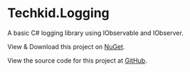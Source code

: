 # Techkid.Logging

A basic C# logging library using IObservable and IObserver.

View & Download this project on [NuGet](https://www.nuget.org/packages/Techkid.Logging/).

View the source code for this project at [GitHub](https://github.com/simon-techkid/Techkid.Logging/).